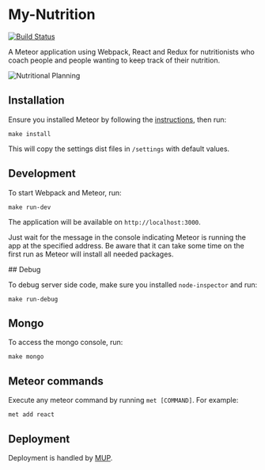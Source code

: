 # My-Nutrition
[![Build Status](https://travis-ci.org/djhi/my-nutrition.svg?branch=master)](https://travis-ci.org/djhi/my-nutrition)

A Meteor application using Webpack, React and Redux for nutritionists who coach people and people wanting to keep track of their nutrition.

![Nutritional Planning](https://sc-cdn.scaleengine.net/i/b3f07b4aa745e90ed8301d465e8b5b00.png)

## Installation

Ensure you installed Meteor by following the [instructions](https://www.meteor.com/install), then run:
```
make install
```

This will copy the settings dist files in `/settings` with default values.

## Development

To start Webpack and Meteor, run:
```
make run-dev
```

The application will be available on `http://localhost:3000`.

Just wait for the message in the console indicating Meteor is running the app at the specified address.
Be aware that it can take some time on the first run as Meteor will install all needed packages.

## Debug

To debug server side code, make sure you installed `node-inspector` and run:
```
make run-debug
```

## Mongo

To access the mongo console, run:
```
make mongo
```

## Meteor commands

Execute any meteor command by running `met [COMMAND]`. For example:
```
met add react
```

## Deployment

Deployment is handled by [MUP](https://github.com/arunoda/meteor-up).

